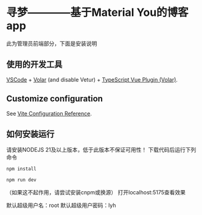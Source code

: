 # 寻梦————基于Material You的博客app

此为管理员前端部分，下面是安装说明

## 使用的开发工具

[VSCode](https://code.visualstudio.com/) + [Volar](https://marketplace.visualstudio.com/items?itemName=Vue.volar) (and disable Vetur) + [TypeScript Vue Plugin (Volar)](https://marketplace.visualstudio.com/items?itemName=Vue.vscode-typescript-vue-plugin).

## Customize configuration

See [Vite Configuration Reference](https://vitejs.dev/config/).

## 如何安装运行

请安装NODEJS 21及以上版本，低于此版本不保证可用性！
下载代码后运行下列命令

```sh
npm install
```


```sh
npm run dev
```
（如果这不起作用，请尝试安装cnpm或换源）
打开localhost:5175查看效果

默认超级用户名：root
默认超级用户密码：lyh
